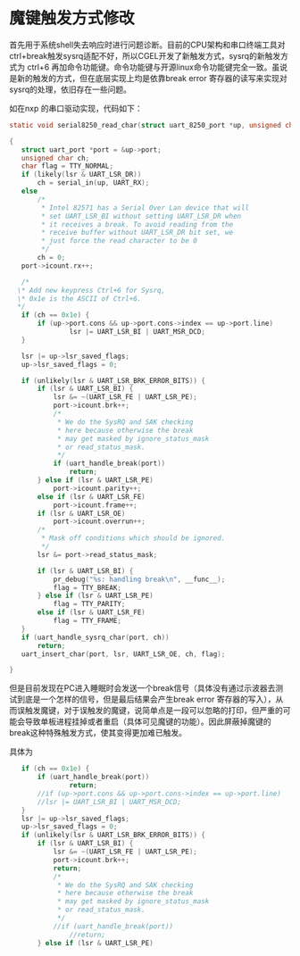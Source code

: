 # 魔键触发方式修改

首先用于系统shell失去响应时进行问题诊断。目前的CPU架构和串口终端工具对ctrl+break触发sysrq适配不好，所以CGEL开发了新触发方式，sysrq的新触发方式为 ctrl+6 再加命令功能键。命令功能键与开源linux命令功能键完全一致。虽说是新的触发的方式，但在底层实现上均是依靠break error 寄存器的读写来实现对sysrq的处理，依旧存在一些问题。

如在nxp 的串口驱动实现，代码如下：

```c
static void serial8250_read_char(struct uart_8250_port *up, unsigned char lsr)

{
​	struct uart_port *port = &up->port;
​	unsigned char ch;
​	char flag = TTY_NORMAL;
​	if (likely(lsr & UART_LSR_DR))
​		ch = serial_in(up, UART_RX);
​	else
​		/*
​		 * Intel 82571 has a Serial Over Lan device that will
​		 * set UART_LSR_BI without setting UART_LSR_DR when
​		 * it receives a break. To avoid reading from the
​		 * receive buffer without UART_LSR_DR bit set, we
​		 * just force the read character to be 0
​		 */
​		ch = 0;
​	port->icount.rx++;

​	/*
  \* Add new keypress Ctrl+6 for Sysrq,
  \* 0x1e is the ASCII of Ctrl+6.
  */
​	if (ch == 0x1e) {
​		if (up->port.cons && up->port.cons->index == up->port.line)
​				lsr |= UART_LSR_BI | UART_MSR_DCD;
​	}

​	lsr |= up->lsr_saved_flags;
​	up->lsr_saved_flags = 0;

​	if (unlikely(lsr & UART_LSR_BRK_ERROR_BITS)) {
​		if (lsr & UART_LSR_BI) {
​			lsr &= ~(UART_LSR_FE | UART_LSR_PE);
​			port->icount.brk++;
​			/*
​			 * We do the SysRQ and SAK checking
​			 * here because otherwise the break
​			 * may get masked by ignore_status_mask
​			 * or read_status_mask.
​			 */
​			if (uart_handle_break(port))
​				return;
​		} else if (lsr & UART_LSR_PE)
​			port->icount.parity++;
​		else if (lsr & UART_LSR_FE)
​			port->icount.frame++;
​		if (lsr & UART_LSR_OE)
​			port->icount.overrun++;
​		/*
​		 * Mask off conditions which should be ignored.
​		 */
​		lsr &= port->read_status_mask;

​		if (lsr & UART_LSR_BI) {
​			pr_debug("%s: handling break\n", __func__);
​			flag = TTY_BREAK;
​		} else if (lsr & UART_LSR_PE)
​			flag = TTY_PARITY;
​		else if (lsr & UART_LSR_FE)
​			flag = TTY_FRAME;
​	}
​	if (uart_handle_sysrq_char(port, ch))
​		return;
​	uart_insert_char(port, lsr, UART_LSR_OE, ch, flag);

}
```

但是目前发现在PC进入睡眠时会发送一个break信号（具体没有通过示波器去测试到底是一个怎样的信号，但是最后结果会产生break error 寄存器的写入），从而误触发魔键，对于误触发的魔键，说简单点是一段可以忽略的打印，但严重的可能会导致单板进程挂掉或者重启（具体可见魔键的功能）。因此屏蔽掉魔键的break这种特殊触发方式，使其变得更加难已触发。

具体为

 ```c
	if (ch == 0x1e) {
​		if (uart_handle_break(port))
​				return;
​		//if (up->port.cons && up->port.cons->index == up->port.line)
​		//lsr |= UART_LSR_BI | UART_MSR_DCD;
​	}
​	lsr |= up->lsr_saved_flags;
​	up->lsr_saved_flags = 0;
​	if (unlikely(lsr & UART_LSR_BRK_ERROR_BITS)) {
​		if (lsr & UART_LSR_BI) {
​			lsr &= ~(UART_LSR_FE | UART_LSR_PE);
​			port->icount.brk++;
​			return;
​			/*
​			 * We do the SysRQ and SAK checking
​			 * here because otherwise the break
​			 * may get masked by ignore_status_mask
​			 * or read_status_mask.
​			 */
​			//if (uart_handle_break(port))
​				//return;
​		} else if (lsr & UART_LSR_PE)
 ```



